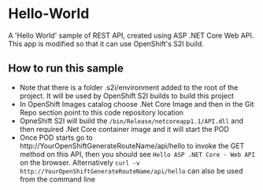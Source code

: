# Hello-World
A 'Hello World' sample of REST API, created using ASP .NET Core Web API. This app is modified so that it can use OpenShift's S2I build.


## How to run this sample

* Note that there is a folder .s2i/environment added to the root of the project. It will be used by OpenShift S2I builds to build this project
* In OpenShift Images catalog choose .Net Core Image and then in the Git Repo section point to this code repository location
* OpneShift S2I will build the `/bin/Release/netcoreapp1.1/API.dll` and then required .Net Core container image and it will start the POD
* Once POD starts go to http://YourOpenShiftGenerateRouteName/api/hello to invoke the GET method on this API, then you should see `Hello ASP .NET Core - Web API` on the browser. Alternatively `curl -v http://YourOpenShiftGenerateRouteName/api/hello` can also be used from the command line
